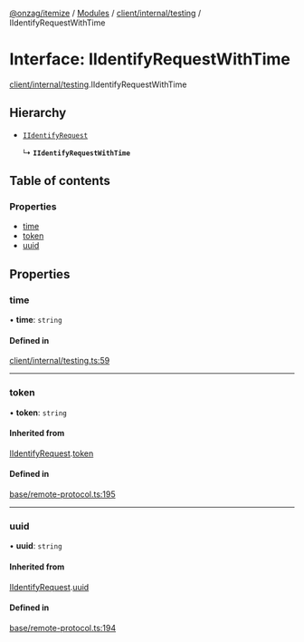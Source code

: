 [@onzag/itemize](../README.md) / [Modules](../modules.md) / [client/internal/testing](../modules/client_internal_testing.md) / IIdentifyRequestWithTime

# Interface: IIdentifyRequestWithTime

[client/internal/testing](../modules/client_internal_testing.md).IIdentifyRequestWithTime

## Hierarchy

- [`IIdentifyRequest`](base_remote_protocol.IIdentifyRequest.md)

  ↳ **`IIdentifyRequestWithTime`**

## Table of contents

### Properties

- [time](client_internal_testing.IIdentifyRequestWithTime.md#time)
- [token](client_internal_testing.IIdentifyRequestWithTime.md#token)
- [uuid](client_internal_testing.IIdentifyRequestWithTime.md#uuid)

## Properties

### time

• **time**: `string`

#### Defined in

[client/internal/testing.ts:59](https://github.com/onzag/itemize/blob/a24376ed/client/internal/testing.ts#L59)

___

### token

• **token**: `string`

#### Inherited from

[IIdentifyRequest](base_remote_protocol.IIdentifyRequest.md).[token](base_remote_protocol.IIdentifyRequest.md#token)

#### Defined in

[base/remote-protocol.ts:195](https://github.com/onzag/itemize/blob/a24376ed/base/remote-protocol.ts#L195)

___

### uuid

• **uuid**: `string`

#### Inherited from

[IIdentifyRequest](base_remote_protocol.IIdentifyRequest.md).[uuid](base_remote_protocol.IIdentifyRequest.md#uuid)

#### Defined in

[base/remote-protocol.ts:194](https://github.com/onzag/itemize/blob/a24376ed/base/remote-protocol.ts#L194)
